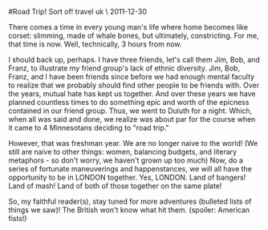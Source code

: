 <!-- layout: post
categories: 
- travel
- uk
title: Road Trip! Sort of!
date: 2011-12-30
-->
#Road Trip! Sort of!
<tag>travel</tag> <tag>uk</tag> \\ 2011-12-30

There comes a time in every young man's life where home becomes like corset: slimming, made of whale bones, but ultimately, constricting. For me, that time is now. Well, technically, 3 hours from now.

I should back up, perhaps. I have three friends, let's call them Jim, Bob, and Franz, to illustrate my friend group's lack of ethnic diversity. Jim, Bob, Franz, and I have been friends since before we had enough mental faculty to realize that we probably should find other people to be friends with. Over the years, mutual hate has kept us together. And over these years we have planned countless times to do something epic and worth of the epicness contained in our friend group. Thus, we went to Duluth for a night. Which, when all was said and done, we realize was about par for the course when it came to 4 Minnesotans deciding to "road trip."
<!-- more -->

However, that was freshman year. We are no longer naive to the world! (We still are naive to other things: women, balancing budgets, and literary metaphors - so don't worry, we haven't grown up too much) Now, do a series of fortunate maneuverings and happenstances, we will all have the opportunity to be in LONDON together. Yes, LONDON. Land of bangers! Land of mash! Land of both of those together on the same plate!

So, my faithful reader(s), stay tuned for more adventures (bulleted lists of things we saw)! The British won't know what hit them. (spoiler: American fists!)

